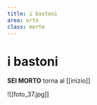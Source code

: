 ```yaml
---
title: i bastoni
area: orto
class: morte
---
```

# i bastoni

**SEI MORTO**
torna al [[inizio]]

![[foto_37.jpg]]